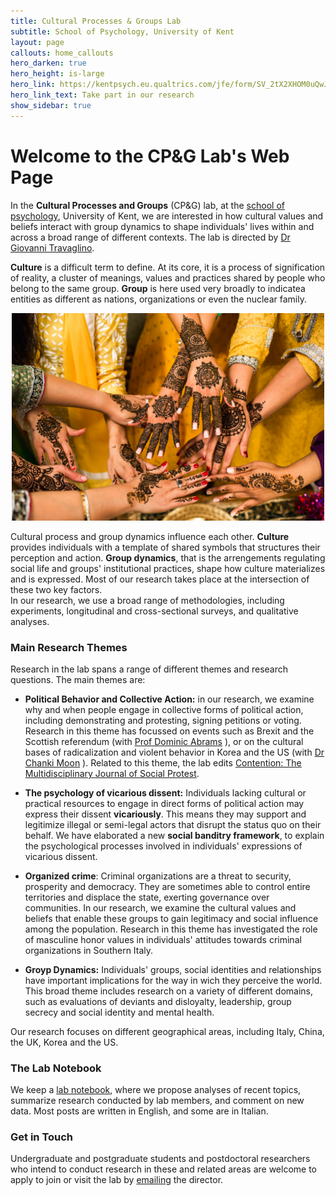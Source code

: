 ```yaml
---
title: Cultural Processes & Groups Lab
subtitle: School of Psychology, University of Kent
layout: page
callouts: home_callouts
hero_darken: true
hero_height: is-large
hero_link: https://kentpsych.eu.qualtrics.com/jfe/form/SV_2tX2XHOM0uQwJ2R
hero_link_text: Take part in our research
show_sidebar: true
---
```


# Welcome to the CP&G Lab's Web Page
In the **Cultural Processes and Groups** (CP&G) lab, at the [school of psychology](https://www.kent.ac.uk/psychology), University of Kent, we are interested in how cultural values and beliefs interact with group dynamics to shape individuals' lives within and across a broad range of different contexts. The lab is directed by [Dr Giovanni Travaglino](/about/). 

**Culture** is a difficult term to define. At its core, it is a process of signification of reality, a cluster of meanings, values and practices shared by people who belong to the same group. **Group** is here used very broadly to indicatea entities as different as nations, organizations or even the nuclear family. 

<p align="center">
  <img src="/img/home-vitality.jpg" width="500" />
</p>

Cultural process and group dynamics influence each other. **Culture** provides individuals with a template of shared symbols that structures their perception and action. **Group dynamics**, that is the arrengements regulating social life and groups' institutional practices, shape how culture materializes and is expressed. Most of our research takes place at the intersection of these two key factors.    
In our research, we use a broad range of methodologies, including experiments, longitudinal and cross-sectional surveys, and qualitative analyses. 

### Main Research Themes
Research in the lab spans a range of different themes and research questions. The main themes are:

* **Political Behavior and Collective Action:** in our research, we examine why and when people engage in collective forms of political action, including demonstrating and protesting, signing petitions or voting. Research in this theme has focussed on events such as Brexit and the Scottish referendum (with [Prof Dominic Abrams](https://www.kent.ac.uk/psychology/people/212/www.kent.ac.uk/psychology/people/212/abrams-dominic) ), or on the cultural bases of radicalization and violent behavior in Korea and the US (with [Dr Chanki Moon](https://www.researchgate.net/profile/Chanki_Moon) ). Related to this theme, the lab edits [Contention: The Multidisciplinary Journal of Social Protest](/contention/).

* **The psychology of vicarious dissent:** Individuals lacking cultural or practical resources to engage in direct forms of political action may express their dissent **vicariously**. This means they may support and legitimize illegal or semi-legal actors that disrupt the status quo on their behalf. We have elaborated a new **social banditry framework**, to explain the psychological processes involved in individuals' expressions of vicarious dissent.

* **Organized crime**: Criminal organizations are a threat to security, prosperity and democracy. They are sometimes able to control entire territories and displace the state, exerting governance over communities. In our research, we examine the cultural values and beliefs that enable these groups to gain legitimacy and social influence among the population. Research in this theme has investigated the role of masculine honor values in individuals' attitudes towards criminal organizations in Southern Italy.

* **Groyp Dynamics:** Individuals' groups, social identities and relationships have important implications for the way in wich they perceive the world. This broad theme includes research on a variety of different domains, such as evaluations of deviants and disloyalty, leadership, group secrecy and social identity and mental health.

Our research focuses on different geographical areas, including Italy, China, the UK, Korea and the US.

### The Lab Notebook
We keep a [lab notebook](/notebook/), where we propose analyses of recent topics, summarize research conducted by lab members, and comment on new data. Most posts are written in English, and some are in Italian.

### Get in Touch
Undergraduate and postgraduate students and postdoctoral researchers who intend to conduct research in these and related areas are welcome to apply to join or visit the lab by [emailing](mailto:g.a.travaglino@kent.ac.uk) the director. 
